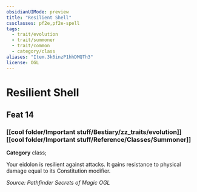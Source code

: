 ```yaml
---
obsidianUIMode: preview
title: "Resilient Shell"
cssclasses: pf2e,pf2e-spell
tags:
  - trait/evolution
  - trait/summoner
  - trait/common
  - category/class
aliases: "Item.3k6inzP1hhDMQTh3"
license: OGL
---
```

# Resilient Shell
## Feat 14
### [[cool folder/Important stuff/Bestiary/zz_traits/evolution]][[cool folder/Important stuff/Reference/Classes/Summoner]]

**Category** class; 




Your eidolon is resilient against attacks. It gains resistance to physical damage equal to its Constitution modifier.

*Source: Pathfinder Secrets of Magic*
*OGL*